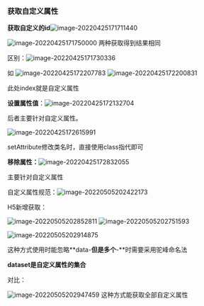 ### 获取自定义属性

**获取自定义的id**![image-20220425171711440](D:\报告\Report\pic\image-20220425171711440.png) 

![image-20220425171750000](D:\报告\Report\pic\image-20220425171750000.png) 两种获取得到结果相同

区别：![image-20220425171730336](D:\报告\Report\pic\image-20220425171730336.png) 

如 ![image-20220425172207783](D:\报告\Report\pic\image-20220425172207783.png) ![image-20220425172200831](D:\报告\Report\pic\image-20220425172200831.png) 

此处index就是自定义属性



**设置属性值**：![image-20220425172132704](D:\报告\Report\pic\image-20220425172132704.png) 

后者主要针对自定义属性。

![image-20220425172615991](D:\报告\Report\pic\image-20220425172615991.png) 

setAttribute修改类名时，直接使用class指代即可

**移除属性：**![image-20220425172832055](D:\报告\Report\pic\image-20220425172832055.png) 

主要针对自定义属性

自定义属性规范：![image-20220505202422173](D:\报告\Report\pic\image-20220505202422173.png) 

H5新增获取：

![image-20220505202852811](D:\报告\Report\pic\image-20220505202852811.png) ![image-20220505202751593](D:\报告\Report\pic\image-20220505202751593.png) 

![image-20220505202914875](D:\报告\Report\pic\image-20220505202914875.png) 

这种方式使用时能忽略**data-**但是多个**-**时需要采用驼峰命名法

**dataset是自定义属性的集合**

对比：

![image-20220505202947459](D:\报告\Report\pic\image-20220505202947459.png)  这种方式能获取全部自定义属性



